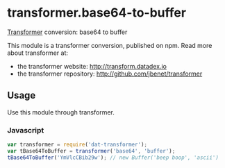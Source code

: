 # transformer.base64-to-buffer

[Transformer](http://github.com/jbenet/transformer) conversion: base64 to buffer

This module is a transformer conversion, published on npm. Read more about transformer at:

- the transformer website: <http://transform.datadex.io>
- the transformer repository: <http://github.com/jbenet/transformer>

## Usage

Use this module through transformer.

### Javascript

```js
var transformer = require('dat-transformer');
var tBase64ToBuffer = transformer('base64', 'buffer');
tBase64ToBuffer('YmVlcCBib29w'); // new Buffer('beep boop', 'ascii')
```
